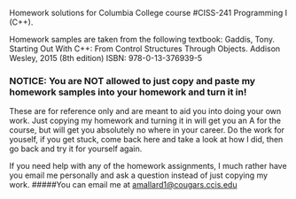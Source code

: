 Homework solutions for Columbia College course 
#CISS-241 Programming I (C++).

Homework samples are taken from the following textbook:
Gaddis, Tony. 
Starting Out With C++: From Control Structures Through Objects. 
Addison Wesley, 2015 (8th edition) 
ISBN: 978-0-13-376939-5


### NOTICE: You are NOT allowed to just copy and paste my homework samples into your homework and turn it in! 
These are for reference only and are meant to aid you into doing your own work. Just copying my homework and turning it in will get
you an A for the course, but will get you absolutely no where in your career. Do the work for youself, if you get stuck, come back here and 
take a look at how I did, then go back and try it for yourself again. 

If you need help with any of the homework assignments, I much rather have you email me personally and ask a question instead of just copying my work. 
#####You can email me at amallard1@cougars.ccis.edu
